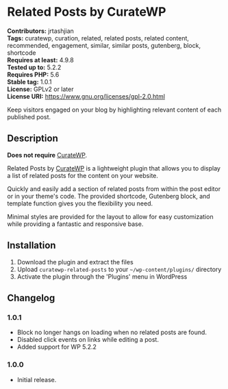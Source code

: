 # Related Posts by CurateWP
**Contributors:** jrtashjian\
**Tags:** curatewp, curation, related, related posts, related content, recommended, engagement, similar, similar posts, gutenberg, block, shortcode\
**Requires at least:** 4.9.8\
**Tested up to:** 5.2.2\
**Requires PHP:** 5.6\
**Stable tag:** 1.0.1\
**License:** GPLv2 or later\
**License URI:** https://www.gnu.org/licenses/gpl-2.0.html

Keep visitors engaged on your blog by highlighting relevant content of each published post.

## Description
**Does not require** [CurateWP](https://curatewp.com).

Related Posts by [CurateWP](https://curatewp.com) is a lightweight plugin that allows you to display a list of related posts for the content on your website.

Quickly and easily add a section of related posts from within the post editor or in your theme's code. The provided shortcode, Gutenberg block, and template function gives you the flexibility you need.

Minimal styles are provided for the layout to allow for easy customization while providing a fantastic and responsive base.

## Installation

1. Download the plugin and extract the files
2. Upload `curatewp-related-posts` to your `~/wp-content/plugins/` directory
3. Activate the plugin through the 'Plugins' menu in WordPress

## Changelog

### 1.0.1
* Block no longer hangs on loading when no related posts are found.
* Disabled click events on links while editing a post.
* Added support for WP 5.2.2

### 1.0.0
* Initial release.